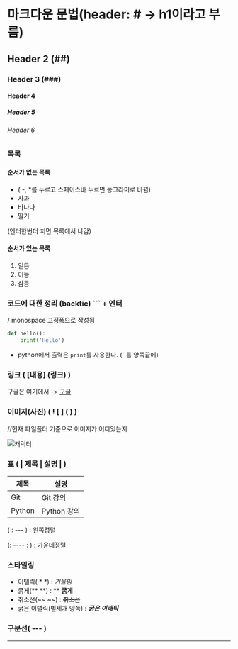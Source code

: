 # 마크다운 문법(header: # -> h1이라고 부름)

## Header 2 (##)

### Header 3 (###)

#### Header 4 

##### Header 5

###### Header 6



### 목록

#### 순서가 없는 목록

- ( -, *를 누르고 스페이스바 누르면 동그라미로 바뀜)
- 사과
- 바나나
- 딸기

(엔터한번더 치면 목록에서 나감)

#### 순서가 있는 목록

1. 일등
2. 이등
3. 삼등

### 코드에 대한 정리 (backtic)   ``` + 엔터 

/ monospace 고정폭으로 작성됨

```python
def hello():
	print('Hello')
```

- python에서 출력은 `print`를 사용한다.   (` 를 양쪽끝에)



### 링크 ( [내용] (링크) )

구글은 여기에서 -> [구글](https://www.google.com)



### 이미지(사진)  ( ! [ ] ( ) )  

//현재 파일폴더 기준으로 이미지가 어디있는지

![캐릭터](testImg.jpg)



### 표 ( | 제목 | 설명 | )

| 제목   | 설명        |
| ------ | ----------- |
| Git    | Git 강의    |
| Python | Python 강의 |

( : --- ) : 왼쪽정렬

(: ---- : ) : 가운데정렬



### 스타일링

- 이탤릭( * *) : *기울임*
- 굵게(** **) : ** **굵게**
- 취소선(~~ ~~) : ~~취소선~~
- 굵은 이탤릭(별세개 양쪽) : ***굵은 이래틱***



### 구분선( --- )

___________________________





